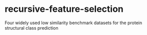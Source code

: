 # recursive-feature-selection
Four widely used low similarity benchmark datasets for the protein structural class prediction

